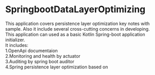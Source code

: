 # SpringbootDataLayerOptimizing
This application covers persistence layer optimization key notes with sample. Also it include several cross-cutting concerns in developing.<br />
This application can used as a basic Kotlin Spring-boot application initializer.<br />
It includes:<br />
  1.OpenApi documentaion <br />
  2.Monitoring and health by actuator <br />
  3.Auditing by spring boot auditor <br />
  4.Spring persistence layer optimization based on <br />
